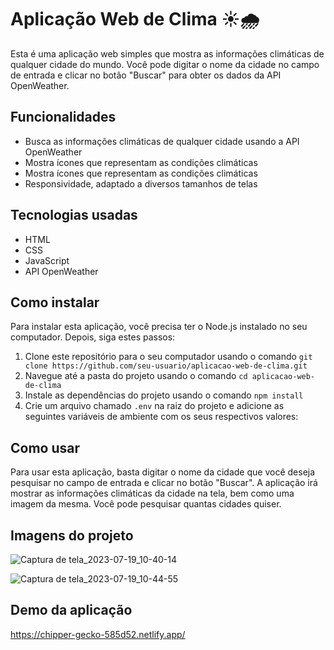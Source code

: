 # Aplicação Web de Clima ☀️🌧️

Esta é uma aplicação web simples que mostra as informações climáticas de qualquer cidade do mundo. Você pode digitar o nome da cidade no campo de entrada e clicar no botão "Buscar" para obter os dados da API OpenWeather.

## Funcionalidades

- Busca as informações climáticas de qualquer cidade usando a API OpenWeather
- Mostra ícones que representam as condições climáticas
- Mostra ícones que representam as condições climáticas
- Responsividade, adaptado a diversos tamanhos de telas

## Tecnologias usadas

- HTML
- CSS
- JavaScript
- API OpenWeather

## Como instalar

Para instalar esta aplicação, você precisa ter o Node.js instalado no seu computador. Depois, siga estes passos:

1. Clone este repositório para o seu computador usando o comando `git clone https://github.com/seu-usuario/aplicacao-web-de-clima.git`
2. Navegue até a pasta do projeto usando o comando `cd aplicacao-web-de-clima`
3. Instale as dependências do projeto usando o comando `npm install`
4. Crie um arquivo chamado `.env` na raiz do projeto e adicione as seguintes variáveis de ambiente com os seus respectivos valores:

## Como usar

Para usar esta aplicação, basta digitar o nome da cidade que você deseja pesquisar no campo de entrada e clicar no botão "Buscar". A aplicação irá mostrar as informações climáticas da cidade na tela, bem como uma imagem da mesma. Você pode pesquisar quantas cidades quiser.

## Imagens do projeto

![Captura de tela_2023-07-19_10-40-14](https://github.com/Carlos-000/Weather/assets/139983395/2002f2d1-9d12-47e2-926a-5978647a4920)

![Captura de tela_2023-07-19_10-44-55](https://github.com/Carlos-000/Weather/assets/139983395/d8079033-acb7-4c41-8105-726ee9d5ca52)

## Demo da aplicação
https://chipper-gecko-585d52.netlify.app/

